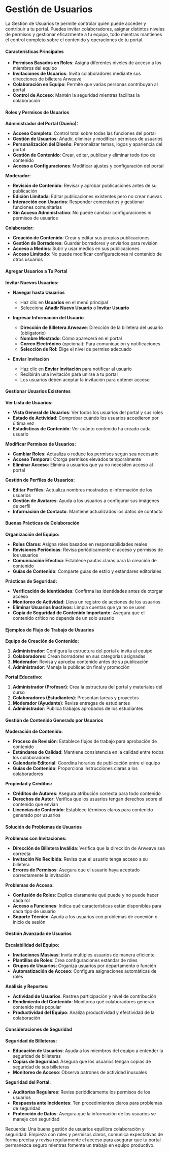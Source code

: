 # Gestión de Usuarios

La Gestión de Usuarios te permite controlar quién puede acceder y contribuir a tu portal. Puedes invitar colaboradores, asignar distintos niveles de permisos y gestionar eficazmente a tu equipo, todo mientras mantienes el control completo sobre el contenido y operaciones de tu portal.

#### Características Principales

- **Permisos Basados en Roles**: Asigna diferentes niveles de acceso a los miembros del equipo
- **Invitaciones de Usuarios**: Invita colaboradores mediante sus direcciones de billetera Arweave
- **Colaboración en Equipo**: Permite que varias personas contribuyan al portal
- **Control de Acceso**: Mantén la seguridad mientras facilitas la colaboración

#### Roles y Permisos de Usuarios

**Administrador del Portal (Dueño):**

- **Acceso Completo**: Control total sobre todas las funciones del portal
- **Gestión de Usuarios**: Añadir, eliminar y modificar permisos de usuarios
- **Personalización del Diseño**: Personalizar temas, logos y apariencia del portal
- **Gestión de Contenido**: Crear, editar, publicar y eliminar todo tipo de contenido
- **Acceso a Configuraciones**: Modificar ajustes y configuración del portal

**Moderador:**

- **Revisión de Contenido**: Revisar y aprobar publicaciones antes de su publicación
- **Edición Limitada**: Editar publicaciones existentes pero no crear nuevas
- **Interacción con Usuarios**: Responder comentarios y gestionar funciones comunitarias
- **Sin Acceso Administrativo**: No puede cambiar configuraciones ni permisos de usuarios

**Colaborador:**

- **Creación de Contenido**: Crear y editar sus propias publicaciones
- **Gestión de Borradores**: Guardar borradores y enviarlos para revisión
- **Acceso a Medios**: Subir y usar medios en sus publicaciones
- **Acceso Limitado**: No puede modificar configuraciones ni contenido de otros usuarios

#### Agregar Usuarios a Tu Portal

**Invitar Nuevos Usuarios:**

- **Navegar hasta Usuarios**

  - Haz clic en **Usuarios** en el menú principal
  - Selecciona **Añadir Nuevo Usuario** o **Invitar Usuario**

- **Ingresar Información del Usuario**

  - **Dirección de Billetera Arweave**: Dirección de la billetera del usuario (obligatorio)
  - **Nombre Mostrado**: Cómo aparecerá en el portal
  - **Correo Electrónico** (opcional): Para comunicación y notificaciones
  - **Selección de Rol**: Elige el nivel de permiso adecuado

- **Enviar Invitación**
  - Haz clic en **Enviar Invitación** para notificar al usuario
  - Recibirán una invitación para unirse a tu portal
  - Los usuarios deben aceptar la invitación para obtener acceso

#### Gestionar Usuarios Existentes

**Ver Lista de Usuarios:**

- **Vista General de Usuarios**: Ver todos los usuarios del portal y sus roles
- **Estado de Actividad**: Comprobar cuándo los usuarios accedieron por última vez
- **Estadísticas de Contenido**: Ver cuánto contenido ha creado cada usuario

**Modificar Permisos de Usuarios:**

- **Cambiar Roles**: Actualiza o reduce los permisos según sea necesario
- **Acceso Temporal**: Otorga permisos elevados temporalmente
- **Eliminar Acceso**: Elimina a usuarios que ya no necesiten acceso al portal

**Gestión de Perfiles de Usuarios:**

- **Editar Perfiles**: Actualiza nombres mostrados e información de los usuarios
- **Gestión de Avatares**: Ayuda a los usuarios a configurar sus imágenes de perfil
- **Información de Contacto**: Mantiene actualizados los datos de contacto

#### Buenas Prácticas de Colaboración

**Organización del Equipo:**

- **Roles Claros**: Asigna roles basados en responsabilidades reales
- **Revisiones Periódicas**: Revisa periódicamente el acceso y permisos de los usuarios
- **Comunicación Efectiva**: Establece pautas claras para la creación de contenido
- **Guías de Contenido**: Comparte guías de estilo y estándares editoriales

**Prácticas de Seguridad:**

- **Verificación de Identidades**: Confirma las identidades antes de otorgar acceso
- **Monitoreo de Actividad**: Lleva un registro de acciones de los usuarios
- **Eliminar Usuarios Inactivos**: Limpia cuentas que ya no se usen
- **Copia de Seguridad de Contenido Importante**: Asegura que el contenido crítico no dependa de un solo usuario

#### Ejemplos de Flujo de Trabajo de Usuarios

**Equipo de Creación de Contenido:**

1. **Administrador**: Configura la estructura del portal e invita al equipo
2. **Colaboradores**: Crean borradores en sus categorías asignadas
3. **Moderador**: Revisa y aprueba contenido antes de su publicación
4. **Administrador**: Maneja la publicación final y promoción

**Portal Educativo:**

1. **Administrador (Profesor)**: Crea la estructura del portal y materiales del curso
2. **Colaboradores (Estudiantes)**: Presentan tareas y proyectos
3. **Moderador (Ayudante)**: Revisa entregas de estudiantes
4. **Administrador**: Publica trabajos aprobados de los estudiantes

#### Gestión de Contenido Generado por Usuarios

**Moderación de Contenido:**

- **Proceso de Revisión**: Establece flujos de trabajo para aprobación de contenido
- **Estándares de Calidad**: Mantiene consistencia en la calidad entre todos los colaboradores
- **Calendario Editorial**: Coordina horarios de publicación entre el equipo
- **Guías de Contenido**: Proporciona instrucciones claras a los colaboradores

**Propiedad y Créditos:**

- **Créditos de Autores**: Asegura atribución correcta para todo contenido
- **Derechos de Autor**: Verifica que los usuarios tengan derechos sobre el contenido que envían
- **Licencias de Contenido**: Establece términos claros para contenido generado por usuarios

#### Solución de Problemas de Usuarios

**Problemas con Invitaciones:**

- **Dirección de Billetera Inválida**: Verifica que la dirección de Arweave sea correcta
- **Invitación No Recibida**: Revisa que el usuario tenga acceso a su billetera
- **Errores de Permisos**: Asegura que el usuario haya aceptado correctamente la invitación

**Problemas de Acceso:**

- **Confusión de Roles**: Explica claramente qué puede y no puede hacer cada rol
- **Acceso a Funciones**: Indica qué características están disponibles para cada tipo de usuario
- **Soporte Técnico**: Ayuda a los usuarios con problemas de conexión o inicio de sesión

#### Gestión Avanzada de Usuarios

**Escalabilidad del Equipo:**

- **Invitaciones Masivas**: Invita múltiples usuarios de manera eficiente
- **Plantillas de Roles**: Crea configuraciones estándar de roles
- **Grupos de Usuarios**: Organiza usuarios por departamento o función
- **Automatización de Acceso**: Configura asignaciones automáticas de roles

**Análisis y Reportes:**

- **Actividad de Usuarios**: Rastrea participación y nivel de contribución
- **Rendimiento del Contenido**: Monitorea qué colaboradores generan contenido más popular
- **Productividad del Equipo**: Analiza productividad y efectividad de la colaboración

#### Consideraciones de Seguridad

**Seguridad de Billeteras:**

- **Educación de Usuarios**: Ayuda a los miembros del equipo a entender la seguridad de billeteras
- **Copias de Seguridad**: Asegura que los usuarios tengan copias de seguridad de sus billeteras
- **Monitoreo de Acceso**: Observa patrones de actividad inusuales

**Seguridad del Portal:**

- **Auditorías Regulares**: Revisa periódicamente los permisos de los usuarios
- **Respuesta ante Incidentes**: Ten procedimientos claros para problemas de seguridad
- **Protección de Datos**: Asegura que la información de los usuarios se maneje con seguridad

Recuerda: Una buena gestión de usuarios equilibra colaboración y seguridad. Empieza con roles y permisos claros, comunica expectativas de forma precisa y revisa regularmente el acceso para asegurar que tu portal permanezca seguro mientras fomenta un trabajo en equipo productivo.
